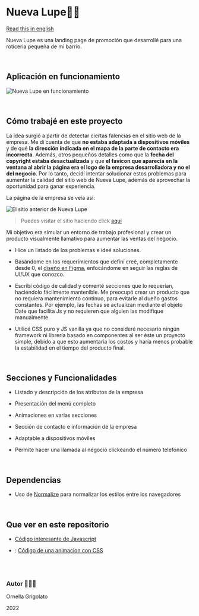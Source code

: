 # Nueva Lupe🍔🍴

[Read this in english]()

Nueva Lupe es una landing page de promoción que desarrollé para una roticeria pequeña de mi barrio.   

<br/>

## Aplicación en funcionamiento

![Nueva Lupe en funcionamiento](https://github.com/OrnellaGrigolato/nueva_lupe/blob/main/NuevaLupe_Running.gif)

<br/>

## Cómo trabajé en este proyecto

La idea surgió a partir de detectar ciertas falencias en el sitio web de la empresa. Me di cuenta de que **no estaba adaptada a dispositivos móviles** y de qué **la dirección indicada en el mapa de la parte de contacto era incorrecta**. Además, otros pequeños detalles como que la **fecha del copyright estaba desactualizada** y que **el favicon que aparecía en la ventana al abrir la página era el logo de la empresa desarrolladora y no el del negocio**. Por lo tanto, decidí intentar solucionar estos problemas para aumentar la calidad del sitio web de Nueva Lupe, además de aprovechar la oportunidad para ganar experiencia.

La página de la empresa se veía así:

![El sitio anterior de Nueva Lupe](https://github.com/OrnellaGrigolato/nueva_lupe/blob/main/img/Sitio-web-anterior.jpg)

> Puedes visitar el sitio haciendo click [aquí](http://web.archive.org/web/20180818164144/http://www.nuevalupe.com/)

Mi objetivo era simular un entorno de trabajo profesional y crear un producto visualmente llamativo para aumentar las ventas del negocio.

- Hice un listado de los problemas e ideé soluciones.

- Basándome en los requerimientos que definí creé, completamente desde 0, el [diseño en Figma](https://www.figma.com/file/2HVDDd4tyzGWD810yg7ITA/Nueva-Lupe), enfocándome en seguir las reglas de UI/UX que conozco.

- Escribí código de calidad y comenté secciones que lo requerían, haciéndolo fácilmente mantenible. Me preocupó crear un producto que no requiera mantenimiento continuo, para evitarle al dueño gastos constantes. Por ejemplo, las fechas se actualizan mediante el objeto Date que facilita Js y no requieren que alguien las modifique manualmente.

- Utilicé CSS puro y JS vanilla ya que no consideré necesario ningún framework ni librería basado en componentes al ser éste un proyecto simple, debido a que esto aumentaría los costos y haría menos probable la estabilidad en el tiempo del producto final.


<br/>

## Secciones y Funcionalidades

- Listado y descripción de los atributos de la empresa 

- Presentación del menú completo 

- Animaciones en varias secciones

- Sección de contacto e información de la empresa

- Adaptable a dispositivos móviles

- Permite hacer una llamada al negocio clickeando el número telefónico 

<br/>

## Dependencias

- Uso de [Normalize](https://necolas.github.io/normalize.css/) para normalizar los estilos entre los navegadores


<br />

## Que ver en este repositorio 

-  [Código interesante de Javascript](https://github.com/OrnellaGrigolato/nueva_lupe/blob/f76cf89b5fe7db504ee8051d8ede256e6d34ba84/app.js#L63)

- : [Código de una animacion con CSS](https://github.com/OrnellaGrigolato/nueva_lupe/blob/f76cf89b5fe7db504ee8051d8ede256e6d34ba84/css.css#L273)

<br />
<br />

### Autor 🙋🏻‍♀️

Ornella Grigolato

2022
